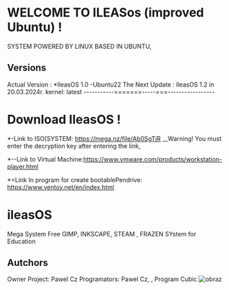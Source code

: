 # WELCOME TO ILEASos (improved Ubuntu) !
  SYSTEM POWERED BY LINUX BASED IN UBUNTU, 
## Versions 
Actual Version : *IleasOS 1.0 -Ubuntu22
The Next Update : IleasOS 1.2 in 20.03.2024r.
kernel: latest
-----------=======-----===-----------------
# Download IleasOS !
*-Link to ISO[SYSTEM: https://mega.nz/file/Ab0SgTjR
__Warning! You must enter the decryption key after entering the link,


*--Link to Virtual Machine:https://www.vmware.com/products/workstation-player.html

*=Link In program for create bootablePendrive: https://www.ventoy.net/en/index.html
#  ileasOS 
Mega System 
Free GIMP, INKSCAPE, STEAM , FRAZEN
SYstem for Education

## Autchors
Owner Project: Pawel Cz
Programators: Pawel Cz, 
, Program Cubic
 ![obraz](https://github.com/pawcio06141/ileasOS/assets/157916170/1d234831-f888-420f-8b62-80012b79a607)

